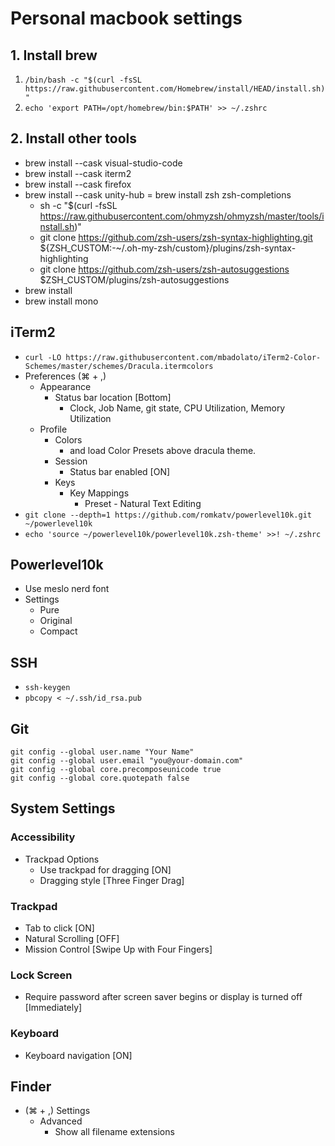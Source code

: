 # Personal macbook settings

## 1. Install brew
1. `/bin/bash -c "$(curl -fsSL https://raw.githubusercontent.com/Homebrew/install/HEAD/install.sh)"`
2. `echo 'export PATH=/opt/homebrew/bin:$PATH' >> ~/.zshrc`

## 2. Install other tools
- brew install --cask visual-studio-code
- brew install --cask iterm2
- brew install --cask firefox
- brew install --cask unity-hub
= brew install zsh zsh-completions
  - sh -c "$(curl -fsSL https://raw.githubusercontent.com/ohmyzsh/ohmyzsh/master/tools/install.sh)"
  - git clone https://github.com/zsh-users/zsh-syntax-highlighting.git ${ZSH_CUSTOM:-~/.oh-my-zsh/custom}/plugins/zsh-syntax-highlighting
  - git clone https://github.com/zsh-users/zsh-autosuggestions $ZSH_CUSTOM/plugins/zsh-autosuggestions
- brew install 
- brew install mono

## iTerm2
- `curl -LO https://raw.githubusercontent.com/mbadolato/iTerm2-Color-Schemes/master/schemes/Dracula.itermcolors`
- Preferences (⌘ + ,)
  - Appearance
    - Status bar location [Bottom]
      - Clock, Job Name, git state, CPU Utilization, Memory Utilization
  - Profile
    - Colors
      - and load Color Presets above dracula theme.
    - Session
      - Status bar enabled [ON]
    - Keys
      - Key Mappings
        - Preset - Natural Text Editing
- `git clone --depth=1 https://github.com/romkatv/powerlevel10k.git ~/powerlevel10k`
- `echo 'source ~/powerlevel10k/powerlevel10k.zsh-theme' >>! ~/.zshrc`

## Powerlevel10k
- Use meslo nerd font
- Settings
  - Pure
  - Original
  - Compact

## SSH
- `ssh-keygen`
- `pbcopy < ~/.ssh/id_rsa.pub`

## Git
```
git config --global user.name "Your Name"
git config --global user.email "you@your-domain.com"
git config --global core.precomposeunicode true
git config --global core.quotepath false
```

## System Settings
### Accessibility
- Trackpad Options
  - Use trackpad for dragging [ON]
  - Dragging style [Three Finger Drag]

### Trackpad
- Tab to click [ON]
- Natural Scrolling [OFF]
- Mission Control [Swipe Up with Four Fingers]

### Lock Screen
- Require password after screen saver begins or display is turned off [Immediately]

### Keyboard
- Keyboard navigation [ON]

## Finder
- (⌘ + ,) Settings
  - Advanced
    - Show all filename extensions
